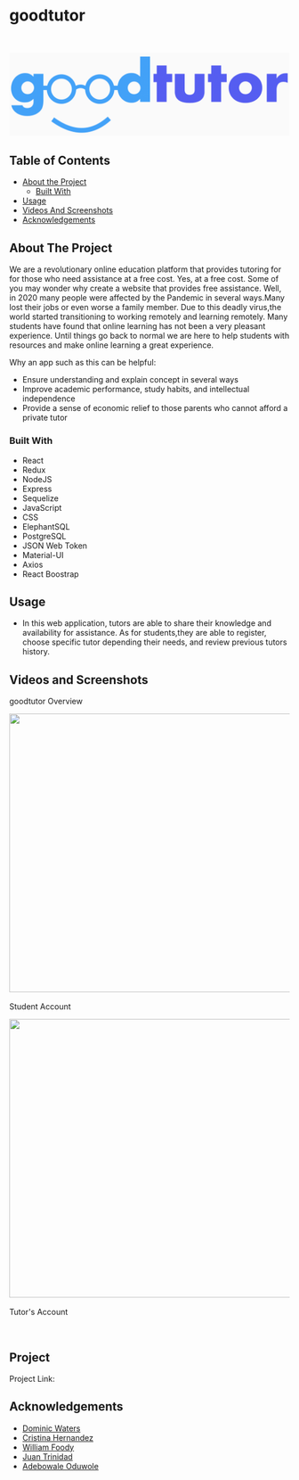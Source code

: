 # goodtutor

<!-- PROJECT LOGO -->
<br />
<p align="center">
    <img src="/final-project/src/Components/goodtutorlogo.jpg">
  </a>
  
  
<!-- PROJECT LOGO -->
<br />




<!-- TABLE OF CONTENTS -->
## Table of Contents

* [About the Project](#about-the-project)
  * [Built With](#built-with)
* [Usage](#usage)
* [Videos And Screenshots](#videos-and-screenshots)
* [Acknowledgements](#acknowledgements)



<!-- ABOUT THE PROJECT -->
## About The Project
<!-- [![Product Name Screen Shot][product-screenshot]](https://example.com) -->
We are a revolutionary online education platform that provides tutoring for for those who need assistance at a free cost. Yes, at a free cost. Some of you may wonder why create a website that provides free assistance. Well, in 2020 many people were affected by the Pandemic in several ways.Many lost their jobs or even worse a family member. Due to this deadly virus,the world started transitioning to working remotely and learning remotely. Many students have found that online learning has not been a very pleasant experience. Until things go back to normal we are here to help students with resources and make online learning a great experience.


Why an app such as this can be helpful:
* Ensure understanding and  explain concept in several ways
* Improve academic performance, study habits, and intellectual independence 
* Provide a sense of economic relief to those parents who cannot afford a private tutor





### Built With
* React
* Redux
* NodeJS
* Express
* Sequelize
* JavaScript
* CSS
* ElephantSQL
* PostgreSQL
* JSON Web Token
* Material-UI
* Axios
* React Boostrap
<!-- USAGE EXAMPLES -->
## Usage
* In this web application, tutors are able to share their knowledge and availability for assistance. As for students,they are able to register, choose specific tutor depending their needs, and review previous tutors history.
## Videos and Screenshots
<p>goodtutor Overview</p>
<img src="/images/goodtutor-website-overview.gif" width=900 height=500>
<p>Student Account</p>
<img src="" width=900 height=500>
<p>Tutor's Account</p>
<img src="">

<!-- CONTACT -->
## Project



Project Link: 




<!-- ACKNOWLEDGEMENTS -->
## Acknowledgements
 
 * [Dominic Waters](https://github.com/DomWat)
 * [Cristina Hernandez](https://github.com/cristinahdz29)
 * [William Foody](https://github.com/wfoody)
 * [Juan Trinidad](https://github.com/juantrinidad14)
 * [Adebowale Oduwole](https://github.com/AOLink)
 





<!-- MARKDOWN LINKS & IMAGES -->
<!-- https://www.markdownguide.org/basic-syntax/#reference-style-links -->
[contributors-shield]: https://img.shields.io/github/contributors/github_username/repo.svg?style=flat-square
[contributors-url]: https://github.com/github_username/repo/graphs/contributors
[forks-shield]: https://img.shields.io/github/forks/github_username/repo.svg?style=flat-square
[forks-url]: https://github.com/github_username/repo/network/members
[stars-shield]: https://img.shields.io/github/stars/github_username/repo.svg?style=flat-square
[stars-url]: https://github.com/github_username/repo/stargazers
[issues-shield]: https://img.shields.io/github/issues/github_username/repo.svg?style=flat-square
[issues-url]: https://github.com/github_username/repo/issues
[license-shield]: https://img.shields.io/github/license/github_username/repo.svg?style=flat-square
[license-url]: https://github.com/github_username/repo/blob/master/LICENSE.txt
[linkedin-shield]: https://img.shields.io/badge/-LinkedIn-black.svg?style=flat-square&logo=linkedin&colorB=555
[linkedin-url]: https://linkedin.com/in/github_username
[product-screenshot]: images/screenshot.png

